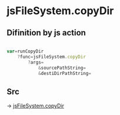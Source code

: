 # jsFileSystem.copyDir

## Difinition by js action

```js.js

var=runCopyDir
	?func=jsFileSystem.copyDir
		?args=
			&sourcePathString=
			&destiDirPathString=
```

## Src

-> [jsFileSystem.copyDir](https://github.com/puutaro/CommandClick/blob/master/app/src/main/java/com/puutaro/commandclick/fragment_lib/terminal_fragment/js_interface/file/JsFileSystem.kt#L243)



